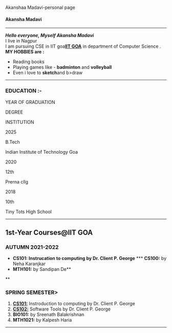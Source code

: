 Akanshaa Madavi-personal page

#### Akansha Madavi

* * *

**_Hello everyone, Myself Akansha Madavi_**  
I live in Nagpur  
I am pursuing CSE in IIT goa[**IIT GOA**](https://i...content-available-to-author-only...c.in/) in department of Computer Science .  
**MY HOBBIES are :**

*   Reading books
*   Playing games like - **badminton** and **volleyball**
*   Even i love to **sketch**and b>draw

* * *

### EDUCATION :-

YEAR OF GRADUATION

DEGREE

INSTITUTION

2025

B.Tech

Indian Institute of Technology Goa

2020

12th

Prerna cllg

2018

10th

Tiny Tots High School

* * *

1st-Year Courses@IIT GOA
------------------------

### AUTUMN 2021-2022

*   **CS101: Instrucation to computing by Dr. Client P. George**
***   **CS100:** by Neha Karanjkar
*   **MTH101:** by Sandipan De**

**

### SPRING SEMESTER>

1.  [**CS101:**](https://classroom.google.com/c/Mzg5NjQ2MzYzMTAx) Instroduction to computing by Dr. Client P. George
2.  [**CS102:**](https://clintpgeorge.github.io/cs-101/autumn-2021/) Software Tools by Dr. Client P. George
3.  **BIO101:** by Sreenath Balakrishnan
4.  **MTH1021:** by Kalpesh Haria

* * *


